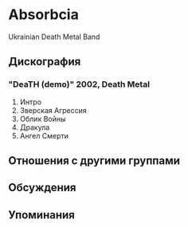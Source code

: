 # Absorbcia

Ukrainian Death Metal Band

## Дискография

### "DeaTH (demo)" 2002, Death Metal

1. Интро
2. Зверская Агрессия
3. Облик Войны
4. Дракула
5. Ангел Смерти


## Отношения с другими группами


## Обсуждения


## Упоминания

